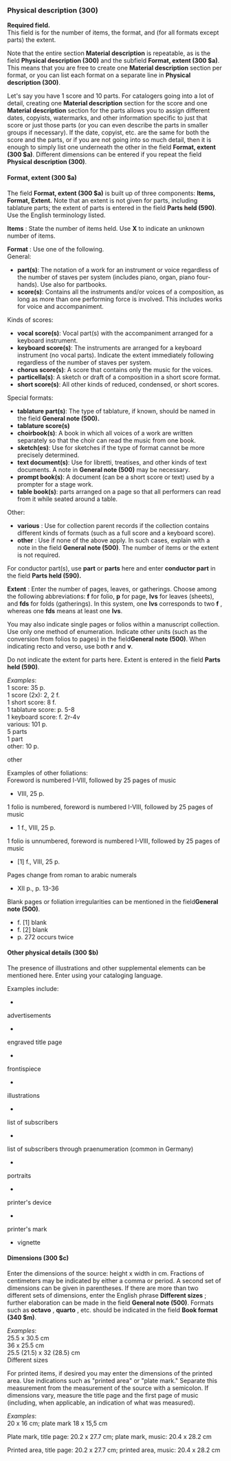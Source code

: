 ### Physical description (300)

**Required field.**  
This field is for the number of items, the format, and (for all formats except parts) the extent.

Note that the entire section **Material description** is repeatable, as is the field **Physical description (300)** and the subfield **Format, extent (300 $a)**. This means that you are free to create one **Material description** section per format, or you can list each format on a separate line in **Physical description (300)**.

Let's say you have 1 score and 10 parts. For catalogers going into a lot of detail, creating one **Material description** section for the score and one **Material description** section for the parts allows you to assign different dates, copyists, watermarks, and other information specific to just that score or just those parts (or you can even describe the parts in smaller groups if necessary). If the date, copyist, etc. are the same for both the score and the parts, or if you are not going into so much detail, then it is enough to simply list one underneath the other in the field **Format, extent (300 $a)**. Different dimensions can be entered if you repeat the field **Physical description (300)**.

 
#### Format, extent (300 $a)

The field **Format, extent (300 $a)** is built up of three components: **Items, Format, Extent.** Note that an extent is not given for parts, including tablature parts; the extent of parts is entered in the field **Parts held (590)**. Use the English terminology listed.

**Items** : State the number of items held. Use **X** to indicate an unknown number of items.

**Format** : Use one of the following.  
General:

- **part(s)**: The notation of a work for an instrument or voice regardless of the number of staves per system (includes piano, organ, piano four-hands). Use also for partbooks.
- **score(s)**: Contains all the instruments and/or voices of a composition, as long as more than one performing force is involved. This includes works for voice and accompaniment.

Kinds of scores:

- **vocal score(s)**: Vocal part(s) with the accompaniment arranged for a keyboard instrument.
- **keyboard score(s)**: The instruments are arranged for a keyboard instrument (no vocal parts). Indicate the extent immediately following regardless of the number of staves per system.
- **chorus score(s)**: A score that contains only the music for the voices. 
- **particella(s)**: A sketch or draft of a composition in a short score format.
- **short score(s)**: All other kinds of reduced, condensed, or short scores.

 Special formats:

- **tablature part(s)**: The type of tablature, if known, should be named in the field **General note (500).**
- **tablature score(s)**
- **choirbook(s)**: A book in which all voices of a work are written separately so that the choir can read the music from one book. 
- **sketch(es)**: Use for sketches if the type of format cannot be more precisely determined.
- **text document(s)**: Use for libretti, treatises, and other kinds of text documents. A note in **General note (500)** may be necessary.
- **prompt book(s)**: A document (can be a short score or text) used by a prompter for a stage work.
- **table book(s)**: parts arranged on a page so that all performers can read from it while seated around a table.

Other:

- **various** : Use for collection parent records if the collection contains different kinds of formats (such as a full score and a keyboard score). 
- **other** : Use if none of the above apply. In such cases, explain with a note in the field **General note (500)**. The number of items or the extent is not required.

 For conductor part(s), use **part** or **parts** here and enter **conductor part** in the field **Parts held (590).**

  **Extent** : Enter the number of pages, leaves, or gatherings. Choose among the following abbreviations: **f** for folio, **p** for page, **lvs** for leaves (sheets), and **fds** for folds (gatherings). In this system, one **lvs** corresponds to two **f** , whereas one **fds** means at least one **lvs**.

You may also indicate single pages or folios within a manuscript collection. Use only one method of enumeration. Indicate other units (such as the conversion from folios to pages) in the field**General note (500)**. When indicating recto and verso, use both **r** and **v**.

Do not indicate the extent for parts here. Extent is entered in the field **Parts held (590)**.

_Examples_:  
1 score: 35 p.  
1 score (2x): 2, 2 f.  
1 short score: 8 f.  
1 tablature score: p. 5-8  
1 keyboard score: f. 2r-4v  
various: 101 p.  
5 parts  
1 part  
other: 10 p.  

other

  

Examples of other foliations:  
Foreword is numbered I-VIII, followed by 25 pages of music

- VIII, 25 p.

1 folio is numbered, foreword is numbered I-VIII, followed by 25 pages of music

- 1 f., VIII, 25 p.

 1 folio is unnumbered, foreword is numbered I-VIII, followed by 25 pages of music

- [1] f., VIII, 25 p.

Pages change from roman to arabic numerals

- XII p., p. 13-36

 

Blank pages or foliation irregularities can be mentioned in the field**General note (500)**.

- f. [1] blank
- f. [2] blank
- p. 272 occurs twice

  

#### Other physical details (300 $b) 

The presence of illustrations and other supplemental elements can be mentioned here. Enter using your cataloging language.

Examples include:

- 

advertisements

- 

engraved title page

- 

frontispiece

- 

illustrations

- 

list of subscribers

- 

list of subscribers through praenumeration (common in Germany)

- 

portraits

- 

printer's device

- 

printer's mark

- vignette

#### Dimensions (300 $c)

Enter the dimensions of the source: height x width in cm. Fractions of centimeters may be indicated by either a comma or period. A second set of dimensions can be given in parentheses. If there are more than two different sets of dimensions, enter the English phrase **Different sizes** ; further elaboration can be made in the field **General note (500)**. Formats such as **octavo** , **quarto** , etc. should be indicated in the field **Book format (340 $m)**.

_Examples_:  
25.5 x 30.5 cm   
36 x 25.5 cm  
25.5 (21.5) x 32 (28.5) cm  
Different sizes

For printed items, if desired you may enter the dimensions of the printed area. Use indications such as "printed area" or "plate mark." Separate this measurement from the measurement of the source with a semicolon. If dimensions vary, measure the title page and the first page of music (including, when applicable, an indication of what was measured).

_Examples_:  
20 x 16 cm; plate mark 18 x 15,5 cm

Plate mark, title page: 20.2 x 27.7 cm; plate mark, music: 20.4 x 28.2 cm

Printed area, title page: 20.2 x 27.7 cm; printed area, music: 20.4 x 28.2 cm